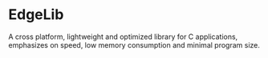 # EdgeLib

A cross platform, lightweight and optimized library for C applications, emphasizes on speed, low memory consumption and minimal program size.
